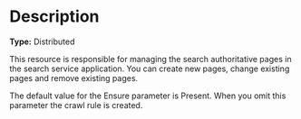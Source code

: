 # Description

**Type:** Distributed

This resource is responsible for managing the search authoritative pages in the
search service application. You can create new pages, change existing pages and
remove existing pages.

The default value for the Ensure parameter is Present. When you omit this
parameter the crawl rule is created.
